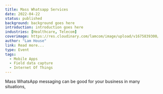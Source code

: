 ```yaml
---
title: Mass Whatsapp Services
date: 2022-04-22
status: published
background: background goes here
introduction: introduction goes here
industries: [Healthcare, Telecom]
coverimage: https://res.cloudinary.com/lamcom/image/upload/v1675839300/lamhouse/icon/whatsapp_wdd85e.png
author: "Lam House"
link: Read more...
type: Event
tags:
  - Mobile Apps
  - Field data capture
  - Internet Of Things
---
```


Mass WhatsApp messaging can be good for your business in many situations, 
<!--more-->

